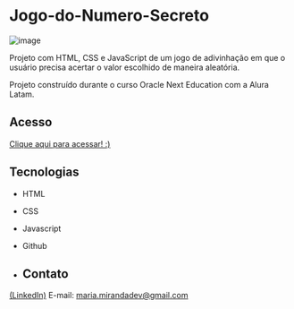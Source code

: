 # Jogo-do-Numero-Secreto

![image](https://github.com/user-attachments/assets/d480ecda-f56e-4dca-90bf-974fd218e96f)


Projeto com HTML, CSS e JavaScript de um jogo de adivinhação em que o usuário precisa acertar o valor escolhido de maneira aleatória. 

Projeto construído durante o curso Oracle Next Education com a Alura Latam.


## Acesso

[Clique aqui para acessar! :)](https://madusales.github.io/Jogo-do-Numero-Secreto/)

## Tecnologias
- HTML
- CSS
- Javascript
- Github


- ## Contato
[(LinkedIn)](www.linkedin.com/in/mariaeduardasales)
E-mail: maria.mirandadev@gmail.com
